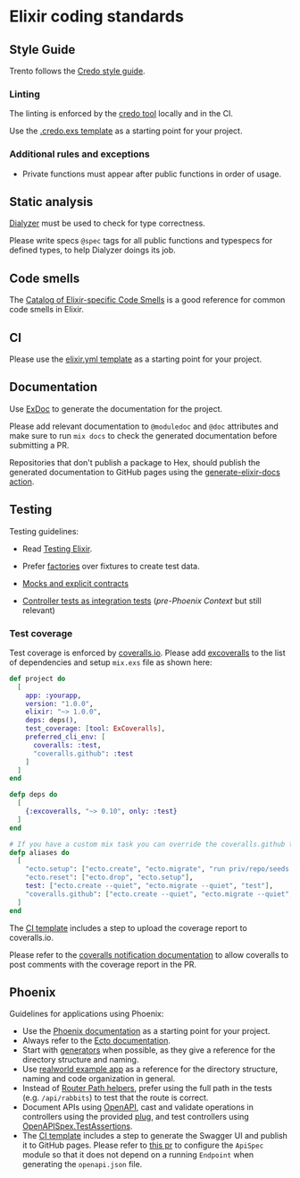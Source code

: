 # Elixir coding standards

## Style Guide

Trento follows the [Credo style guide](https://github.com/rrrene/elixir-style-guide).

### Linting

The linting is enforced by the [credo tool](https://github.com/rrrene/credo) locally and in the CI.

Use the [.credo.exs template](../templates/.credo.exs) as a starting point for your project.

### Additional rules and exceptions

- Private functions must appear after public functions in order of usage.

## Static analysis

[Dialyzer](https://github.com/jeremyjh/dialyxir) must be used to check for type correctness.

Please write specs `@spec` tags for all public functions and typespecs for defined types, to help Dialyzer doings its job.

## Code smells

The [Catalog of Elixir-specific Code Smells](https://github.com/lucasvegi/Elixir-Code-Smells) is a good reference for common code smells in Elixir.

## CI

Please use the [elixir.yml template](../templates/elixir.yml) as a starting point for your project.

## Documentation

Use [ExDoc](https://github.com/elixir-lang/ex_doc) to generate the documentation for the project.

Please add relevant documentation to `@moduledoc` and `@doc` attributes and make sure to run `mix docs` to check the generated documentation before submitting a PR.

Repositories that don't publish a package to Hex, should publish the generated documentation to GitHub pages using the [generate-elixir-docs action](../templates/elixir-ci.yaml).

## Testing

Testing guidelines:

- Read [Testing Elixir](https://pragprog.com/titles/lmelixir/testing-elixir/).
- Prefer [factories](https://github.com/thoughtbot/ex_machina) over fixtures to create test data.

- [Mocks and explicit contracts](https://dashbit.co/blog/mocks-and-explicit-contracts)

- [Controller tests as integration tests](https://groups.google.com/g/elixir-ecto/c/BKpLf092dWs/m/VaCvfZpEBQAJ) (_pre-Phoenix Context_ but still relevant)

### Test coverage

Test coverage is enforced by [coveralls.io](https://coveralls.io/). Please add [excoveralls](https://github.com/parroty/excoveralls) to the list of dependencies and setup `mix.exs` file as shown here:

```elixir
def project do
  [
    app: :yourapp,
    version: "1.0.0",
    elixir: "~> 1.0.0",
    deps: deps(),
    test_coverage: [tool: ExCoveralls],
    preferred_cli_env: [
      coveralls: :test,
      "coveralls.github": :test
    ]
  ]
end

defp deps do
  [
    {:excoveralls, "~> 0.10", only: :test}
  ]
end

# If you have a custom mix task you can override the coveralls.github task
defp aliases do
  [
    "ecto.setup": ["ecto.create", "ecto.migrate", "run priv/repo/seeds.exs"],
    "ecto.reset": ["ecto.drop", "ecto.setup"],
    test: ["ecto.create --quiet", "ecto.migrate --quiet", "test"],
    "coveralls.github": ["ecto.create --quiet", "ecto.migrate --quiet", "coveralls.github"]
  ]
end
```

The [CI template](../templates/elixir-ci.yaml#131) includes a step to upload the coverage report to coveralls.io.

Please refer to the [coveralls notification documentation](https://docs.coveralls.io/coveralls-notifications) to allow coveralls to post comments with the coverage report in the PR.

## Phoenix

Guidelines for applications using Phoenix:

- Use the [Phoenix documentation](https://hexdocs.pm/phoenix/overview.html) as a starting point for your project.
- Always refer to the [Ecto documentation](https://hexdocs.pm/ecto/Ecto.html).
- Start with [generators](https://hexdocs.pm/phoenix/contexts.html#starting-with-generators) when possible, as they give a reference for the directory structure and naming.
- Use [realworld example app](https://github.com/gothinkster/elixir-phoenix-realworld-example-app) as a reference for the directory structure, naming and code organization in general.
- Instead of [Router Path helpers](https://hexdocs.pm/phoenix/routing.html#path-helpers), prefer using the full path in the tests (e.g. `/api/rabbits`) to test that the route is correct.
- Document APIs using [OpenAPI](https://github.com/open-api-spex/open_api_spex), cast and validate operations in controllers using the provided [plug](https://github.com/open-api-spex/open_api_spex#validating-and-casting-params), and test controllers using [OpenAPISpex.TestAssertions](https://github.com/open-api-spex/open_api_spex#validate-responses).
- The [CI template](../templates/elixir-ci.yaml) includes a step to generate the Swagger UI and publish it to GitHub pages. Please refer to [this pr](https://github.com/open-api-spex/open_api_spex/pull/489) to configure the `ApiSpec` module so that it does not depend on a running `Endpoint` when generating the `openapi.json` file.

